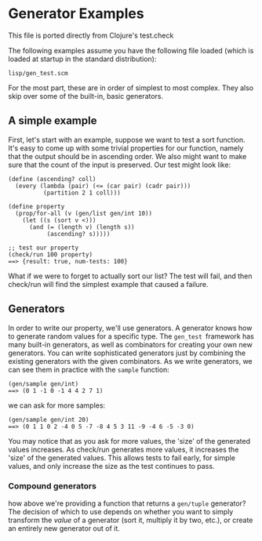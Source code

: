 # Generator Examples

This file is ported directly from Clojure's test.check

The following examples assume you have the following file loaded (which is loaded at startup in the standard distribution):

```
lisp/gen_test.scm
```

For the most part, these are in order of simplest to most complex. They also
skip over some of the built-in, basic generators.

## A simple example

First, let's start with an example, suppose we want to test a sort function.
It's easy to come up with some trivial properties for our function, namely that
the output should be in ascending order. We also might want to make sure that
the count of the input is preserved. Our test might look like:

```
(define (ascending? coll)
  (every (lambda (pair) (<= (car pair) (cadr pair)))
          (partition 2 1 coll)))
    
(define property
  (prop/for-all (v (gen/list gen/int 10))
    (let ((s (sort v <)))
      (and (= (length v) (length s))
           (ascending? s)))))
    
;; test our property
(check/run 100 property)
==> {result: true, num-tests: 100}
```

What if we were to forget to actually sort our list? The test will fail, and
then check/run will find the simplest example that caused a failure.
<!-- will try and find 'smaller' inputs that still cause the test -->
<!-- to fail. For example, the function might originally fail with input: -->
<!-- `[5 4 2 2 2]`, but check/run will shrink this down to `[0 -1]` (or `[1 0]`). -->

## Generators

In order to write our property, we'll use generators. A generator knows how to
generate random values for a specific type. The `gen_test `framework
 has many built-in generators, as well as combinators for creating
your own new generators. You can write sophisticated generators just by
combining the existing generators with the given combinators. As we write
generators, we can see them in practice with the `sample` function:

```
(gen/sample gen/int)
==> (0 1 -1 0 -1 4 4 2 7 1)
```

we can ask for more samples:

```
(gen/sample gen/int 20)
==> (0 1 1 0 2 -4 0 5 -7 -8 4 5 3 11 -9 -4 6 -5 -3 0)
```

You may notice that as you ask for more values, the 'size' of the generated
values increases. As check/run generates more values, it increases the
'size' of the generated values. This allows tests to fail early, for simple
values, and only increase the size as the test continues to pass.

### Compound generators
how above we're providing a function that returns a `gen/tuple` generator? The
decision of which to use depends on whether you want to simply transform the
_value_ of a generator (sort it, multiply it by two, etc.), or create an
entirely new generator out of it.

